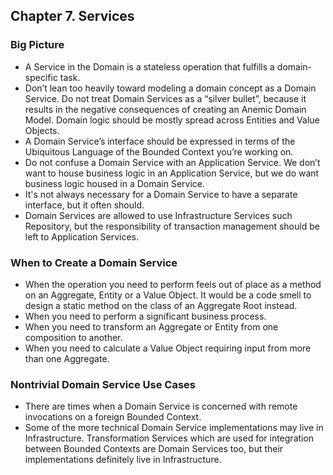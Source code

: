 ## Chapter 7. Services

### Big Picture
- A Service in the Domain is a stateless operation that fulfills a domain-specific task.
- Don’t lean too heavily toward modeling a domain concept as a Domain Service. Do not treat Domain Services as a “silver bullet”, because it results in the negative consequences of creating an Anemic Domain Model. Domain logic should be mostly spread across Entities and Value Objects.
- A Domain Service’s interface should be expressed in terms of the Ubiquitous Language of the Bounded Context you’re working on.
- Do not confuse a Domain Service with an Application Service. We don’t want to house business logic in an Application Service, but we do want business logic housed in a Domain Service.
- It's not always necessary for a Domain Service to have a separate interface, but it often should.
- Domain Services are allowed to use Infrastructure Services such Repository, but the responsibility of transaction management should be left to Application Services.

### When to Create a Domain Service
- When the operation you need to perform feels out of place as a method on an Aggregate, Entity or a Value Object. It would be a code smell to design a static method on the class of an Aggregate Root instead.
- When you need to perform a significant business process.
- When you need to transform an Aggregate or Entity from one composition to another.
- When you need to calculate a Value Object requiring input from more than one Aggregate.

### Nontrivial Domain Service Use Cases
- There are times when a Domain Service is concerned with remote invocations on a foreign Bounded Context. 
- Some of the more technical Domain Service implementations may live in Infrastructure. Transformation Services which are used for integration between Bounded Contexts are Domain Services too, but their implementations definitely live in Infrastructure.